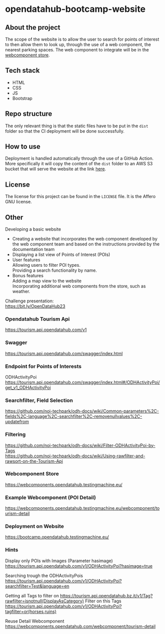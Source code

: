 <!-- SPDX-FileCopyrightText: Copyright (C) 2023 NOI Techpark -->
<!-- SPDX-License-Identifier: AGPL-3.0-or-later -->

# opendatahub-bootcamp-website

## About the project
The scope of the website is to allow the user to search for points of interest 
to then allow them to look up, through the use of a web component, the nearest 
parking spaces. The web component to integrate will be in the [webcomponent store](https://webcomponents.opendatahub.testingmachine.eu/).
## Tech stack
- HTML
- CSS
- JS
- Bootstrap
## Repo structure
The only relevant thing is that the static files have to be put in the `dist` folder so that the CI deployment will be done successfully.

## How to use
Deployment is handled automatically through the use of a GitHub Action. More 
specifically it will copy the content of the `dist` folder to an AWS S3 bucket 
that will serve the website at the link [here](https://webcomponents.opendatahub.testingmachine.eu/).
## License
The license for this project can be found in the `LICENSE` file. It is the Affero GNU license.

## Other
Developing a basic website  
- Creating a website that incorporates the web component developed by the web component team and based on the instructions provided by the documentation team
- Displaying a list view of Points of Interest (POIs)
- User features  
Allowing users to filter POI types.  
Providing a search functionality by name.  
- Bonus features  
Adding a map view to the website  
Incorporating additional web components from the store, such as weather.

Challenge presentation:  
https://bit.ly/OpenDataHub23

### Opendatahub Tourism Api
https://tourism.api.opendatahub.com/v1  
  
### Swagger
https://tourism.api.opendatahub.com/swagger/index.html

### Endpoint for Points of Interests
ODHActivityPoi  
https://tourism.api.opendatahub.com/swagger/index.html#/ODHActivityPoi/get_v1_ODHActivityPoi

### Searchfilter, Field Selection
https://github.com/noi-techpark/odh-docs/wiki/Common-parameters%2C-fields%2C-language%2C-searchfilter%2C-removenullvalues%2C-updatefrom

### Filtering
https://github.com/noi-techpark/odh-docs/wiki/Filter-ODHActivityPoi-by-Tags  
https://github.com/noi-techpark/odh-docs/wiki/Using-rawfilter-and-rawsort-on-the-Tourism-Api

### Webcomponent Store
https://webcomponents.opendatahub.testingmachine.eu/

### Example Webcomponent (POI Detail)
https://webcomponents.opendatahub.testingmachine.eu/webcomponent/tourism-detail

### Deployment on Website
https://bootcamp.opendatahub.testingmachine.eu/

### Hints
Display only POIs with Images (Parameter hasimage)  
https://tourism.api.opendatahub.com/v1/ODHActivityPoi?hasimage=true  

Searching trough the ODHActivityPois
https://tourism.api.opendatahub.com/v1/ODHActivityPoi?searchfilter=Test&language=en

Getting all Tags to filter on 
https://tourism.api.opendatahub.bz.it/v1/Tag?rawfilter=isnotnull(DisplayAsCategory)
Filter on this Tags
https://tourism.api.opendatahub.com/v1/ODHActivityPoi?tagfilter=or(horses,ruins)

Reuse Detail Webcomponent
https://webcomponents.opendatahub.com/webcomponent/tourism-detail
